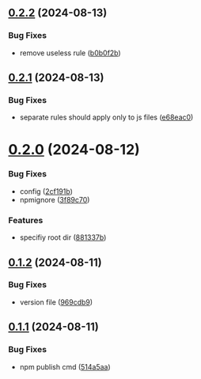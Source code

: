 ## [0.2.2](https://github.com/shipgirlproject/eslint-config/compare/v0.2.1...v0.2.2) (2024-08-13)


### Bug Fixes

* remove useless rule ([b0b0f2b](https://github.com/shipgirlproject/eslint-config/commit/b0b0f2b0029203875b336b50d6b423fa85eb9bbb))



## [0.2.1](https://github.com/shipgirlproject/eslint-config/compare/v0.2.0...v0.2.1) (2024-08-13)


### Bug Fixes

* separate rules should apply only to js files ([e68eac0](https://github.com/shipgirlproject/eslint-config/commit/e68eac03ddcb4d274b7378e40795d3066881f038))



# [0.2.0](https://github.com/shipgirlproject/eslint-config/compare/v0.1.2...v0.2.0) (2024-08-12)


### Bug Fixes

* config ([2cf191b](https://github.com/shipgirlproject/eslint-config/commit/2cf191b78eaabd0a8701a2cdb8add66980ddee3c))
* npmignore ([3f89c70](https://github.com/shipgirlproject/eslint-config/commit/3f89c70dfe54b0345561646aea7707e90fa07a64))


### Features

* specifiy root dir ([881337b](https://github.com/shipgirlproject/eslint-config/commit/881337b0d663d30fd82ae8de727d97bad3f83fc1))



## [0.1.2](https://github.com/shipgirlproject/eslint-config/compare/v0.1.1...v0.1.2) (2024-08-11)


### Bug Fixes

* version file ([969cdb9](https://github.com/shipgirlproject/eslint-config/commit/969cdb9622bb6536144f13d503cea8a4c9ea1352))



## [0.1.1](https://github.com/shipgirlproject/eslint-config/compare/v0.1.0...v0.1.1) (2024-08-11)


### Bug Fixes

* npm publish cmd ([514a5aa](https://github.com/shipgirlproject/eslint-config/commit/514a5aa867e1e194d59398b0dfe8b1e13e042154))



